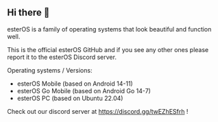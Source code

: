 ## Hi there 👋
esterOS is a family of operating systems that look beautiful and function well.

This is the official esterOS GitHub and if you see any other ones please report it to the esterOS Discord server.

Operating systems / Versions:
- esterOS Mobile (based on Android 14-11)
- esterOS Go Mobile (based on Android Go 14-7)
- esterOS PC (based on Ubuntu 22.04)


Check out our discord server at https://discord.gg/twEZhESfrh !
